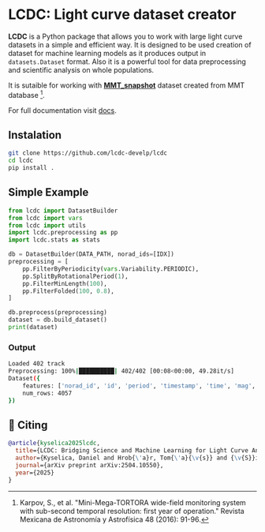 # LCDC: Light curve dataset creator

**LCDC** is a Python package that allows you to work with large light curve datasets in a simple and efficient way. It is designed to be used creation of dataset for machine learning models as it produces output in `datasets.Dataset` format. Also it is a powerful tool for data preprocessing and scientific analysis on whole populations.

It is sutaible for working with [**MMT_snapshot**](https://huggingface.co/datasets/kyselica/MMT_snapshot/) dataset created from MMT database [^1].

For full documentation visit [docs](https://lcdc-develop.github.io/lcdc/).

<!-- For full documentation visit [mkdocs.org](https://www.mkdocs.org). -->

## Instalation

```bash
git clone https://github.com/lcdc-develp/lcdc
cd lcdc
pip install .
```

## Simple Example

```python
from lcdc import DatasetBuilder
from lcdc import vars
from lcdc import utils
import lcdc.preprocessing as pp
import lcdc.stats as stats

db = DatasetBuilder(DATA_PATH, norad_ids=[IDX])
preprocessing = [
    pp.FilterByPeriodicity(vars.Variability.PERIODIC),
    pp.SplitByRotationalPeriod(1), 
    pp.FilterMinLength(100),
    pp.FilterFolded(100, 0.8), 
]

db.preprocess(preprocessing)
dataset = db.build_dataset()
print(dataset)
```

### Output

```bash
Loaded 402 track
Preprocessing: 100%|██████████| 402/402 [00:08<00:00, 49.28it/s]
Dataset({
    features: ['norad_id', 'id', 'period', 'timestamp', 'time', 'mag', 'phase', 'distance', 'filter', 'name', 'variability', 'label', 'range'],
    num_rows: 4057
})
```

## 📝 Citing

```bibtex
@article{kyselica2025lcdc,
  title={LCDC: Bridging Science and Machine Learning for Light Curve Analysis},
  author={Kyselica, Daniel and Hrob{\'a}r, Tom{\'a}{\v{s}} and {\v{S}}ilha, Ji{\v{r}}{\'\i} and {\v{D}}urikovi{\v{c}}, Roman and {\v{S}}uppa, Marek},
  journal={arXiv preprint arXiv:2504.10550},
  year={2025}
}
```


[^1]: Karpov, S., et al. "Mini-Mega-TORTORA wide-field monitoring system with sub-second temporal resolution: first year of operation." Revista Mexicana de Astronomía y Astrofísica 48 (2016): 91-96.


